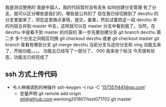 我是测试使用的
我是中国人，我的代码暂时没有丢失
如何创建分支管理
有了分支，就可以区分哪些是我们的，哪些是公共的了
现在我已经切换到了 devzhu 的分支里面来了，项在这里搞点事情，提交，备案，然后试着把这一段 devzhu 中的内容合并到 master 中去，这样就可以在 master 分支中看到我了，当然，在 devzhu 中是看不到 master 的内容的
第一步先要创建分支
git branch devzhu
第二步 多个分支之间相互切换
git checkout devzhu
或者 git checkout master
git branch 查看有哪些分支
git merge devzhu 当前分支与这份分支和 ving
功能五来了，开始功能。。。。
功能五已经写了一部分了， 000 我来坐个标注
今天很有状态，功能五已经完成了

## ssh 方式上传代码

- 令人神魂调到的神操作
  ssh-keygen -t rsa -C '1573511441@qq.com'
  - 变量声明
    git remote add origin git@github.com:wenlong201807/test071702.git master
